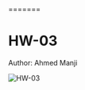 
=======
# HW-03

Author: Ahmed Manji

![HW-03](https://github.com/TheDataNomad/Module3HS02Hmk/workflows/HW-03/badge.svg)
